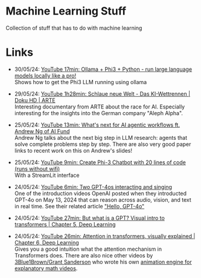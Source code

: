 # Machine Learning Stuff

Collection of stuff that has to do with machine learning

# Links

- 30/05/24: [YouTube 17min: Ollama + Phi3 + Python - run large language models locally like a pro!](https://www.youtube.com/watch?v=xE0KAAuCb60)<br>
  Shows how to get the Phi3 LLM running using ollama
  
- 29/05/24: [YouTube 1h28min: Schlaue neue Welt - Das KI-Wettrennen | Doku HD | ARTE](https://www.youtube.com/watch?v=EJsa6wZ6ovY)<br>
  Interesting documentary from ARTE about the race for AI. Especially interesting for the insights into the German company "Aleph Alpha".
  
- 25/05/24: [YouTube 13min: What's next for AI agentic workflows ft. Andrew Ng of AI Fund](https://www.youtube.com/watch?v=sal78ACtGTc)<br>
  Andrew Ng talks about the next big step in LLM research: agents that solve complete problems step by step. There are also very good paper links to recent work on this on Andrew's slides!
  
- 25/05/24: [YouTube 9min: Create Phi-3 Chatbot with 20 lines of code (runs without wifi)](https://www.youtube.com/watch?v=gzzEVK8p3VM)<br>
  With a StreamLit interface
  
- 24/05/24: [YouTube 6min: Two GPT-4os interacting and singing](https://youtu.be/MirzFk_DSiI?si=PEie8gjT4nwurwy5)<br>
  One of the introduction videos OpenAI posted when they introducted GPT-4o on May 13, 2024 that can reason across audio, vision, and text in real time. See their related article ["Hello, GPT-4o"](https://openai.com/index/hello-gpt-4o/)
  
- 24/05/24: [YouTube 27min: But what is a GPT? Visual intro to transformers | Chapter 5, Deep Learning](https://youtu.be/wjZofJX0v4M?si=w2919EbAb6KFWxx8)<br>

- 24/05/24: [YouTube 26min: Attention in transformers, visually explained | Chapter 6, Deep Learning](https://youtu.be/eMlx5fFNoYc?si=shGK_5l0TCvClWas)<br>
  Gives you a good intuition what the attention mechanism in Transformers does. There are also nice other videos by [3Blue1Brown/Grant Sanderson](https://www.youtube.com/@3blue1brown) who wrote his own [animation engine for explanatory math videos](https://www.3blue1brown.com/about).




